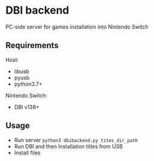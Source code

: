DBI backend
===========

PC-side server for games installation into Nintendo Switch

Requirements
------------
Host:

- libusb
- pyusb
- python3.7+

Nintendo Switch:
- DBI v138+

Usage
-----
* Run server `python3 dbibackend.py tites_dir_path`
* Run DBI and then Installation titles from USB
* Install files
